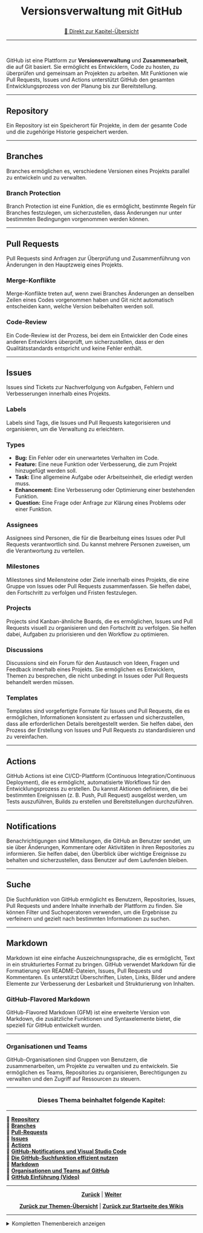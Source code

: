 # <p align="center">Versionsverwaltung mit GitHub</p>

<p align="center"><a href="#dieses-thema-beinhaltet-folgende-kapitel">🚀 Direkt zur Kapitel-Übersicht</a></p>

---
<br>

<!-- 
Einleitungstext ggf. nochmal überarbeiten
Shortcut zur Kapitel-Übersicht hinzufügen
Kapitel-Übersicht hinzufügen -->

GitHub ist eine Plattform zur **Versionsverwaltung** und **Zusammenarbeit**, die auf Git basiert. Sie ermöglicht es Entwicklern, Code zu hosten, zu überprüfen und gemeinsam an Projekten zu arbeiten. Mit Funktionen wie Pull Requests, Issues und Actions unterstützt GitHub den gesamten Entwicklungsprozess von der Planung bis zur Bereitstellung.

---

## Repository

Ein Repository ist ein Speicherort für Projekte, in dem der gesamte Code und die zugehörige Historie gespeichert werden.

---

## Branches

Branches ermöglichen es, verschiedene Versionen eines Projekts parallel zu entwickeln und zu verwalten.

### Branch Protection

Branch Protection ist eine Funktion, die es ermöglicht, bestimmte Regeln für Branches festzulegen, um sicherzustellen, dass Änderungen nur unter bestimmten Bedingungen vorgenommen werden können.

---

## Pull Requests

Pull Requests sind Anfragen zur Überprüfung und Zusammenführung von Änderungen in den Hauptzweig eines Projekts.

### Merge-Konflikte

Merge-Konflikte treten auf, wenn zwei Branches Änderungen an denselben Zeilen eines Codes vorgenommen haben und Git nicht automatisch entscheiden kann, welche Version beibehalten werden soll.

### Code-Review

Ein Code-Review ist der Prozess, bei dem ein Entwickler den Code eines anderen Entwicklers überprüft, um sicherzustellen, dass er den Qualitätsstandards entspricht und keine Fehler enthält.

---

## Issues

Issues sind Tickets zur Nachverfolgung von Aufgaben, Fehlern und Verbesserungen innerhalb eines Projekts.

### Labels

Labels sind Tags, die Issues und Pull Requests kategorisieren und organisieren, um die Verwaltung zu erleichtern.

### Types

- **Bug:** Ein Fehler oder ein unerwartetes Verhalten im Code.
- **Feature:** Eine neue Funktion oder Verbesserung, die zum Projekt hinzugefügt werden soll.
- **Task:** Eine allgemeine Aufgabe oder Arbeitseinheit, die erledigt werden muss.
- **Enhancement:** Eine Verbesserung oder Optimierung einer bestehenden Funktion.
- **Question:** Eine Frage oder Anfrage zur Klärung eines Problems oder einer Funktion.

### Assignees

Assignees sind Personen, die für die Bearbeitung eines Issues oder Pull Requests verantwortlich sind. Du kannst mehrere Personen zuweisen, um die Verantwortung zu verteilen.

### Milestones

Milestones sind Meilensteine oder Ziele innerhalb eines Projekts, die eine Gruppe von Issues oder Pull Requests zusammenfassen. Sie helfen dabei, den Fortschritt zu verfolgen und Fristen festzulegen.

### Projects

Projects sind Kanban-ähnliche Boards, die es ermöglichen, Issues und Pull Requests visuell zu organisieren und den Fortschritt zu verfolgen. Sie helfen dabei, Aufgaben zu priorisieren und den Workflow zu optimieren.

### Discussions

Discussions sind ein Forum für den Austausch von Ideen, Fragen und Feedback innerhalb eines Projekts. Sie ermöglichen es Entwicklern, Themen zu besprechen, die nicht unbedingt in Issues oder Pull Requests behandelt werden müssen.

### Templates

Templates sind vorgefertigte Formate für Issues und Pull Requests, die es ermöglichen, Informationen konsistent zu erfassen und sicherzustellen, dass alle erforderlichen Details bereitgestellt werden. Sie helfen dabei, den Prozess der Erstellung von Issues und Pull Requests zu standardisieren und zu vereinfachen.

---

## Actions

GitHub Actions ist eine CI/CD-Plattform (Continuous Integration/Continuous Deployment), die es ermöglicht, automatisierte Workflows für den Entwicklungsprozess zu erstellen. Du kannst Aktionen definieren, die bei bestimmten Ereignissen (z. B. Push, Pull Request) ausgelöst werden, um Tests auszuführen, Builds zu erstellen und Bereitstellungen durchzuführen.

---

## Notifications

Benachrichtigungen sind Mitteilungen, die GitHub an Benutzer sendet, um sie über Änderungen, Kommentare oder Aktivitäten in ihren Repositories zu informieren. Sie helfen dabei, den Überblick über wichtige Ereignisse zu behalten und sicherzustellen, dass Benutzer auf dem Laufenden bleiben.

---

## Suche

Die Suchfunktion von GitHub ermöglicht es Benutzern, Repositories, Issues, Pull Requests und andere Inhalte innerhalb der Plattform zu finden. Sie können Filter und Suchoperatoren verwenden, um die Ergebnisse zu verfeinern und gezielt nach bestimmten Informationen zu suchen.

---

## Markdown

Markdown ist eine einfache Auszeichnungssprache, die es ermöglicht, Text in ein strukturiertes Format zu bringen. GitHub verwendet Markdown für die Formatierung von README-Dateien, Issues, Pull Requests und Kommentaren. Es unterstützt Überschriften, Listen, Links, Bilder und andere Elemente zur Verbesserung der Lesbarkeit und Strukturierung von Inhalten.

### GitHub-Flavored Markdown

GitHub-Flavored Markdown (GFM) ist eine erweiterte Version von Markdown, die zusätzliche Funktionen und Syntaxelemente bietet, die speziell für GitHub entwickelt wurden.

---

### Organisationen und Teams

GitHub-Organisationen sind Gruppen von Benutzern, die zusammenarbeiten, um Projekte zu verwalten und zu entwickeln. Sie ermöglichen es Teams, Repositories zu organisieren, Berechtigungen zu verwalten und den Zugriff auf Ressourcen zu steuern.

---

### <p align="center">Dieses Thema beinhaltet folgende Kapitel:</p>

---

🔹 [**Repository**](/docs/01-organisation/02-zeit_und_ausbildungsnachweise/01-beispiele/README.md) </br>
🔹 [**Branches**](/docs/01-organisation/02-zeit_und_ausbildungsnachweise/02-dateibenennung/README.md) </br>
🔹 [**Pull-Requests**](/docs/01-organisation/02-zeit_und_ausbildungsnachweise/03-ueberpruefung/README.md) </br>
🔹 [**Issues**](/docs/01-organisation/02-zeit_und_ausbildungsnachweise/03-ueberpruefung/README.md) </br>
🔹 [**Actions**](/docs/01-organisation/02-zeit_und_ausbildungsnachweise/03-ueberpruefung/README.md) </br>
🔹 [**GitHub-Notifications und Visual Studio Code**](/docs/01-organisation/02-zeit_und_ausbildungsnachweise/03-ueberpruefung/README.md) </br>
🔹 [**Die GitHub-Suchfunktion effizient nutzen**](/docs/01-organisation/02-zeit_und_ausbildungsnachweise/03-ueberpruefung/README.md) </br>
🔹 [**Markdown**](/docs/01-organisation/02-zeit_und_ausbildungsnachweise/03-ueberpruefung/README.md) </br>
🔹 [**Organisationen und Teams auf GitHub**](/docs/04-tools/01-github/09-organizations-teams/README.md) </br>
🔹 [**GitHub Einführung (Video)**](/docs/04-tools/01-github/10-github-einfuehrung/README.md) </br>

---

<p align="center">
<a href="/docs/04-tools/README.md"><strong>Zurück</strong></a> | 
<a href="/docs/04-tools/01-github/01-repository/README.md"><strong>Weiter</strong></a>
</p>

<p align="center">
<a href="/docs/04-tools/README.md/#dieser-themenbereich-beinhaltet-folgende-themen"><strong>Zurück zur Themen-Übersicht</strong></a> | <a href="/docs/00-willkommen/README.md"><strong>Zurück zur Startseite des Wikis</strong></a>
</p>

---

<details>
<summary>Kompletten Themenbereich anzeigen</summary>
<br>

🟦 [**Du befindest dich im Themenbereich: Tools und Technologien**](/docs/04-tools/README.md)

---

📄 [zum Thema **Versionsverwaltung mit GitHub:**](/docs/04-tools/01-github/README.md) 

  &nbsp;&nbsp;🔹 [**Repository**](/docs/04-tools/01-github/01-repository/README.md) <br>
  &nbsp;&nbsp;🔹 [**Branches**](/docs/04-tools/01-github/02-branches/README.md) <br>
    &emsp;&emsp;◻️ [GitHub Branch Protection: Sicherheit und Qualität im Entwicklungsprozess](/docs/04-tools/01-github/02-branches/01-protection/README.md) <br>

  &nbsp;&nbsp;🔹 [**Pull Requests**](/docs/04-tools/01-github/03-pull-requests/README.md) <br>
    &emsp;&emsp;◻️ [Merge Konflikte](/docs/04-tools/01-github/03-pull-requests/01-merge-konflikte/README.md) <br>
    &emsp;&emsp;◻️ [Code Reviews](/docs/04-tools/01-github/03-pull-requests/02-code-review/README.md) <br>

  &nbsp;&nbsp;🔹 [**Issues**](/docs/04-tools/01-github/04-issues/README.md) <br>
    &emsp;&emsp;◻️ [Selbstständig Veränderungen innerhalb des Wikis vornehmen: ein kleiner Guide](/docs/04-tools/01-github/04-issues/01-wiki-guide/README.md) <br>
    &emsp;&emsp;◻️ [Labels](/docs/04-tools/01-github/04-issues/02-labels/README.md) <br>
    &emsp;&emsp;◻️ [Types](/docs/04-tools/01-github/04-issues/03-types/README.md) <br>
    &emsp;&emsp;◻️ [Assignees](/docs/04-tools/01-github/04-issues/04-assignees/README.md) <br>
    &emsp;&emsp;◻️ [Milestones](/docs/04-tools/01-github/04-issues/05-milestones/README.md) <br>
    &emsp;&emsp;◻️ [Projects](/docs/04-tools/01-github/04-issues/06-projects/README.md) <br>
      &emsp;&emsp;&emsp;▪ [Fokus: Zeitplanung und Meilensteine mit GitHub Projects](/docs/04-tools/01-github/04-issues/06-projects/01-zeitplanung/README.md) </br>
    &emsp;&emsp;◻️ [Discussions](/docs/04-tools/01-github/04-issues/07-discussions/README.md) <br>
    &emsp;&emsp;◻️ [Templates](/docs/04-tools/01-github/04-issues/08-templates/README.md) <br>

  &nbsp;&nbsp;🔹 [**Actions**](/docs/04-tools/01-github/05-actions/README.md) <br>
  &nbsp;&nbsp;🔹 [**GitHub-Notifications und Visual Studio Code**](/docs/04-tools/01-github/06-notifications/README.md) <br>
  &nbsp;&nbsp;🔹 [**Die GitHub-Suchfunktion effizient nutzen**](/docs/04-tools/01-github/07-suche/README.md) <br>
  &nbsp;&nbsp;🔹 [**Markdown**](/docs/04-tools/01-github/08-markdown/README.md) <br>

  &nbsp;&nbsp;🔹 [**Organisationen und Teams auf GitHub**](/docs/04-tools/01-github/09-organizations-teams/README.md) </br>
    &emsp;&emsp;◻️[**Schritt-für-Schritt-Anleitung zur NADOO-IT-Organisation und den Teams auf GitHub**](/docs/04-tools/01-github/09-organizations-teams/01-nadooit-guide/README.md) </br><br>

  &nbsp;&nbsp;🔹 [**GitHub Einführung (Video)**](/docs/04-tools/01-github/10-github-einfuehrung/README.md) </br>
#
📄 [zum Thema **Integrierte Entwicklungsumgebung (IDE) Visual Studio Code**](/docs/04-tools/02-vscode/README.md) <br>

  &nbsp;&nbsp;🔹 [Installation und Einrichtung](/docs/04-tools/02-vscode/01-installation/README.md) <br>
  &nbsp;&nbsp;🔹 [Plugins und Erweiterungen](/docs/04-tools/02-vscode/02-plugins/README.md) <br>
  &nbsp;&nbsp;🔹 [Workspaces (Arbeitsbereiche)](/docs/04-tools/02-vscode/03-workspaces/README.md) <br>
  &nbsp;&nbsp;🔹 [Editorfunktionen und IntelliSense](/docs/04-tools/02-vscode/04-editor/README.md) <br>
  &nbsp;&nbsp;🔹 [Terminal und Debugging](/docs/04-tools/02-vscode/05-debugging/README.md) <br>
#
📄 [zum Thema **Integrierte Entwicklungsumgebung (IDE) für Java: IntelliJ IDEA**](/docs/04-tools/03-intellij/README.md) <br>

  &nbsp;&nbsp;🔹 [IntelliJ IDEA — ein Überblick](/docs/04-tools/03-intellij/01-ueberblick/README.md) <br>
  &nbsp;&nbsp;🔹 [Installation und Einrichtung](/docs/04-tools/03-intellij/02-installation/README.md) <br>
#
  &nbsp;&nbsp;🔹 [Das Terminal — die Grundlagen](/docs/04-tools/04-terminal/README.md) <br>
#
📄 [zum Thema **Das NADOO-Launchpad — was es kann und wie es funktioniert**](/docs/04-tools/05-launchpad/README.md) <br>

  &nbsp;&nbsp;🔹 [**Das NADOO-Launchpad - ein grundlegender Überblick**](/docs/04-tools/05-launchpad/01-ueberblick/README.md) <br>
    &emsp;&emsp;◻️ [Installation [Windows]](/docs/04-tools/05-launchpad/01-ueberblick/01-windows/README.md) <br>
    &emsp;&emsp;◻️ [Installation [MAC]](/docs/04-tools/05-launchpad/01-ueberblick/02-mac/README.md) <br>

  &nbsp;&nbsp;🔹 [**Der Launchpad-Feature-Guide: Funktions- und Anwendungsweise aller Features und Komponenten**](/docs/04-tools/05-launchpad/02-features/README.md) <br>
    &emsp;&emsp;◻️ [[Feature-Guide] Menüleiste](/docs/04-tools/05-launchpad/02-features/01-menu/README.md) <br>
    &emsp;&emsp;◻️ [[Feature-Guide] Berechtigungen](/docs/04-tools/05-launchpad/02-features/02-berechtigungen/README.md) <br>
    &emsp;&emsp;◻️ [[Feature-Guide] Tokens](/docs/04-tools/05-launchpad/01-guide/03-tokens/README.md) <br>
    &emsp;&emsp;◻️ [[Feature-Guide] Erfassung der Arbeitszeiten](/docs/04-tools/05-launchpad/02-features/04-zeiterfassung/README.md) <br>
    &emsp;&emsp;◻️ [[Feature-Guide] Projektverwaltung](/docs/04-tools/05-launchpad/02-features/05-projektverwaltung/README.md) <br>
    &emsp;&emsp;◻️ [[Feature-Guide] Aktivitäten](/docs/04-tools/05-launchpad/02-features/06-aktivitaeten/README.md) <br>
    &emsp;&emsp;◻️ [[Feature-Guide] Wochenübersicht](/docs/04-tools/05-launchpad/02-features/07-wochenuebersicht/README.md) <br>
    &emsp;&emsp;◻️ [[Feature-Guide] Watchdog](/docs/04-tools/05-launchpad/02-features/08-watchdog/README.md) <br>
    &emsp;&emsp;◻️ [[Feature-Guide] Create Snippets](/docs/04-tools/05-launchpad/02-features/09-create_snippets/README.md) <br>
    &emsp;&emsp;◻️ [[Feature-Guide] Function Names](/docs/04-tools/05-launchpad/02-features/10-function_names/README.md) <br>
    &emsp;&emsp;◻️ [[Feature-Guide] Tokens versenden](/docs/04-tools/05-launchpad/02-features/11-t_bar_senden/README.md) <br>

  &nbsp;&nbsp;🔹 [**Video-Tutorials und Demonstrationen**](/docs/04-tools/05-launchpad/03-videos/README.md) <br>
#
📄 [zum Thema **Künstliche Intelligenz (KI)**](/docs/04-tools/06-ki/README.md) <br>

  &nbsp;&nbsp;🔹 [KI‐Nutzung: Ein umfassender Leitfaden](/docs/04-tools/06-ki/01-leitfaden/README.md) <br>
  &nbsp;&nbsp;🔹 [Large Language Model (LLM) und das Apple MLX (MacOS Silicon) Framework — ein Vergleich](/docs/04-tools/06-ki/02-llm-mlx/README.md) <br>
  &nbsp;&nbsp;🔹 [Nutzung der Gemini API – eine Anleitung](/docs/04-tools/06-ki/03-gemini/README.md) <br>

</details>
